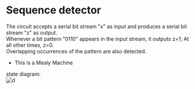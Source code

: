 # Sequence detector

The circuit accepts a serial bit stream "x" as input and produces a serial bit stream "z" as output.  
Whenever a bit pattern "0110" appears in the input stream, it outputs z=1; At all other times, z=0.  
Overlapping occurrences of the pattern are also detected.  

* This is a Mealy Machine

state diagram:  
![d](https://github.com/AbhijitBaral/VerilogDigitalDesigns/blob/main/Finite%20State%20Machines/Sequence%20Detector/state%20diagram.png)
